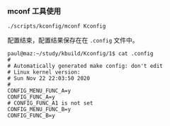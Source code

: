 ### mconf 工具使用

```
./scripts/kconfig/mconf Kconfig
```

配置结束，配置结果保存在在 `.config` 文件中。

```
paul@maz:~/study/kbuild/Kconfig/1$ cat .config
#
# Automatically generated make config: don't edit
# Linux kernel version: 
# Sun Nov 22 22:03:50 2020
#
CONFIG_MENU_FUNC_A=y
CONFIG_FUNC_A=y
# CONFIG_FUNC_A1 is not set
CONFIG_MENU_FUNC_B=y
CONFIG_FUNC_B=y
```

